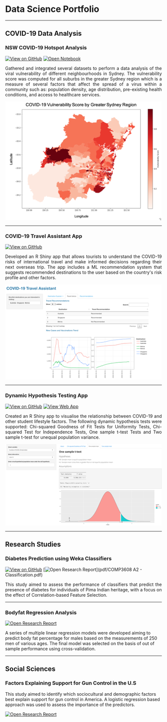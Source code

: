 # Data Science Portfolio
---
## COVID-19 Data Analysis

### NSW COVID-19 Hotspot Analysis

[![View on GitHub](https://img.shields.io/badge/GitHub-View_on_GitHub-blue?logo=GitHub)](https://github.com/apil9944/nsw-covid19-hotspot-analysis)
[![Open Notebook](https://img.shields.io/badge/Jupyter-Open_Notebook-blue?logo=Jupyter)](https://github.com/apil9944/nsw-covid19-hotspot-analysis/blob/main/Viral-Vulnerability-Analysis-Data-Analysis%20FINAL.ipynb)

<p align="justify">
Gathered and integrated several datasets to perform a data analysis of the viral vulnerability of different neighbourhoods in Sydney. The vulnerability score was computed for all suburbs in the greater Sydney region which is a measure of several factors that affect the spread of a virus within a community such as: population density, age distribution, pre-existing health conditions, and access to healthcare services.
</p>
<center><img src="images/covid-heatmap.png"/></center>

---
### COVID-19 Travel Assistant App

[![View on GitHub](https://img.shields.io/badge/GitHub-View_on_GitHub-blue?logo=GitHub)](https://github.com/apil9944/covid19-travel-assistant)

<p align="justify">
Developed an R Shiny app that allows tourists to understand the COVID-19 risks of international travel and make informed decisions regarding their next overseas trip. The app includes a ML recommendation system that suggests recommended destinations to the user based on the country's risk profile and other factors.
</p>
<center><img src="images/travel-app.png"/></center>

---
### Dynamic Hypothesis Testing App

[![View on GitHub](https://img.shields.io/badge/GitHub-View_on_GitHub-blue?logo=GitHub)](https://github.com/apil9944/shiny-statistical-analysis)
[![View Web App](https://img.shields.io/static/v1?label=Shiny&message=Open-App&color=blue)](https://adityapillai.shinyapps.io/DATA2902_ShinyApp/?_ga=2.84078681.1171528965.1625547827-700017400.1625547827)

<p align="justify">
Created an R Shiny app to visualise the relationship between COVID-19 and other student lifestyle factors. The following dynamic hypothesis tests were supported: Chi-squared Goodness of Fit Tests for Uniformity Tests, Chi-squared Test for Independence Tests, One sample t-test Tests and Two sample t-test for unequal population variance.
</p>

<center><img src="images/shiny2.png"></center>

---
## Research Studies

### Diabetes Prediction using Weka Classifiers

[![View on GitHub](https://img.shields.io/badge/GitHub-View_on_GitHub-blue?logo=GitHub)](https://github.com/apil9944/diabetes-prediction-classifiers)
[![Open Research Report](https://img.shields.io/badge/PDF-Open_Research_Report-blue?logo=adobe-acrobat-reader&logoColor=white)](pdf/COMP3608 A2 - Classification.pdf)

<p align="justify">
This study aimed to assess the performance of classifiers that predict the presence of diabetes for individuals of Pima Indian heritage, with a focus on the effect of Correlation-based Feature Selection.
</p>

---
### Bodyfat Regression Analysis

[![Open Research Report](https://img.shields.io/badge/PDF-Open_Research_Report-blue?logo=adobe-acrobat-reader&logoColor=white)](pdf/DATA2902-T09-0C-EARLY-1-FINAL.pdf)

A series of multiple linear regression models were developed aiming to predict body fat percentage for males based on the measurements of 250 men of various ages. The final model was selected on the basis of out of sample performance using cross-validation.

---
## Social Sciences

### Factors Explaining Support for Gun Control in the U.S

This study aimed to identify which sociocultural and demographic factors best explain support for gun control in America. A logistic regression based approach was used to assess the importance of the predictors.

[![Open Research Report](https://img.shields.io/badge/PDF-Open_Research_Report-blue?logo=adobe-acrobat-reader&logoColor=white)](pdf/Gun-Control-Support-Analysis.pdf)
